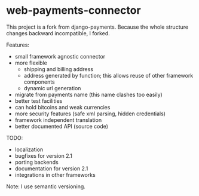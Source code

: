 web-payments-connector
======================

This project is a fork from django-payments. Because the whole structure changes backward incompatible,
I forked.

Features:
* small framework agnostic connector
* more flexible
  * shipping and billing address
  * address generated by function; this allows reuse of other framework components
  * dynamic url generation
* migrate from payments name (this name clashes too easily)
* better test facilities
* can hold bitcoins and weak currencies
* more security features (safe xml parsing, hidden credentials)
* framework independent translation
* better documented API (source code)

TODO:
* localization
* bugfixes for version 2.1
* porting backends
* documentation for version 2.1
* integrations in other frameworks

Note: I use semantic versioning.
